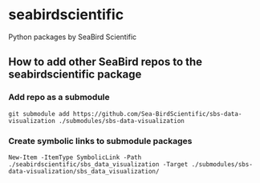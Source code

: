 # seabirdscientific
Python packages by SeaBird Scientific  

## How to add other SeaBird repos to the seabirdscientific package
### Add repo as a submodule
```
git submodule add https://github.com/Sea-BirdScientific/sbs-data-visualization ./submodules/sbs-data-visualization 
```

### Create symbolic links to submodule packages
```
New-Item -ItemType SymbolicLink -Path ./seabirdscientific/sbs_data_visualization -Target ./submodules/sbs-data-visualization/sbs_data_visualization/
```



